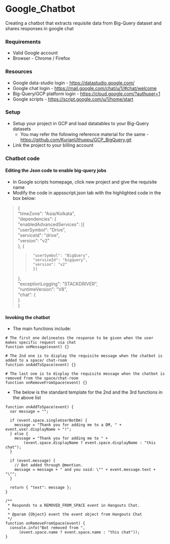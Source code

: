 # Google_Chatbot
Creating a chatbot that extracts requisite data from Big-Query dataset and shares responses in google chat

### Requirements
* Valid Google account
* Browser - Chrome / Firefox

### Resources
- Google data-studio login - https://datastudio.google.com/  
- Google chat login - https://mail.google.com/chat/u/1/#chat/welcome  
- Big-Query/GCP platform login - https://cloud.google.com/?authuser=1  
- Google scripts - https://script.google.com/u/1/home/start  

### Setup
- Setup your project in GCP and load datatables to your Big-Query datasets
  - You may refer the following reference material for the same - https://github.com/KurianUthuppu/GCP_BigQuery.git
- Link the project to your billing account

### Chatbot code
#### Editing the Json code to enable big-query jobs
- In Google scripts homepage, click new project and give the requisite name
- Modify the code in appsscript.json tab with the highlighted code in the box below:
> {  
>    "timeZone": "Asia/Kolkata",  
>    "dependencies": {  
>      "enabledAdvancedServices": [{  
>        "userSymbol": "Drive",  
>        "serviceId": "drive",  
>        "version": "v2"  
>      }, {  
>>      "userSymbol": "BigQuery",  
>>      "serviceId": "bigquery",  
>>      "version": "v2"  
>>      }]  
>    },  
>    "exceptionLogging": "STACKDRIVER",  
>    "runtimeVersion": "V8",  
>    "chat": {  
>    }  
>  }    

#### Invoking the chatbot
- The main functions include:
```
# The first one delineates the response to be given when the user makes specific request via chat
function onMessage(event) {}

# The 2nd one is to display the requisite message when the chatbot is added to a space/ chat-room
function onAddToSpace(event) {}

# The last one is to display the requisite message when the chatbot is removed from the space/chat-room
function onRemoveFromSpace(event) {}
```
- The below is the standard template for the 2nd and the 3rd functions in the above list
```
function onAddToSpace(event) {
  var message = "";

  if (event.space.singleUserBotDm) {
    message = "Thank you for adding me to a DM, " + event.user.displayName + "!";
  } else {
    message = "Thank you for adding me to " +
        (event.space.displayName ? event.space.displayName : "this chat");
  }

  if (event.message) {
    // Bot added through @mention.
    message = message + " and you said: \"" + event.message.text + "\"";
  }

  return { "text": message };
}

/**
 * Responds to a REMOVED_FROM_SPACE event in Hangouts Chat.
 *
 * @param {Object} event the event object from Hangouts Chat
 */
function onRemoveFromSpace(event) {
  console.info("Bot removed from ",
      (event.space.name ? event.space.name : "this chat"));
}
```
